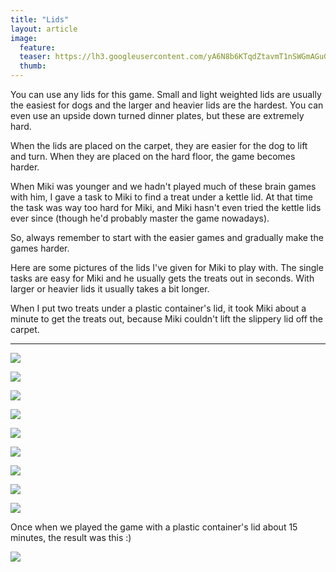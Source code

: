 ```yaml
---
title: "Lids"
layout: article
image:
  feature:
  teaser: https://lh3.googleusercontent.com/yA6N8b6KTqdZtavmT1nSWGmAGuGaTi03NFVyMCKTDl-ItTi7BcvuXy8sQWQV1uCVJ8S3cxYsB9ioY5n6Cy3ZMYRGcTn_uFNS0KLjjKgQ3oq5c-Dtcb9gNYZCkJoxJQ3XWQlcHIbSlmO6DEE0hRsvwK_aB4jzmWAWCl9sWUm6x9_CAB19s8DoGafvz718aVFh4sJ0_mPTk7yXzQcBcRij72wOxnQD66Al_nxVG9CnHRanVs6_a9Har3wj_w4qkonQPLyxzRh1u6OgSCHYhgxWDMROFN6M97RwgdV4EX7mJJq_KHYNyflu936oVqTEmWTBXYNUjkXw9DPh-v6mEraoJZCOrPblbwFJ3pzonXXEUhZS-314QKHd5gTxmbFxgPWRxzvlxY4bg_XvUUIed-PBeDgCY8NC1juy8WF8ejchMI-hsodz3Uu-tTXbZ30ssiHwam3KG0qQn_WQc_d-nM8IpGHKjbvwtMnIXgN5BOmD0f-AWN1mD8a7zefrUdfeRemEUp63mG3PSM3tS8HPLd7UwxwG4dhY4rNgQ9n0jsf1_aI=w245
  thumb:
---
```


You can use any lids for this game. Small and light weighted lids are usually the easiest for dogs and the larger and heavier lids are the hardest. You can even use an upside down turned dinner plates, but these are extremely hard.

When the lids are placed on the carpet, they are easier for the dog to lift and turn. When they are placed on the hard floor, the game becomes harder.

When Miki was younger and we hadn't played much of these brain games with him, I gave a task to Miki to find a treat under a kettle lid. At that time the task was way too hard for Miki, and Miki hasn't even tried the kettle lids ever since (though he'd probably master the game nowadays).

So, always remember to start with the easier games and gradually make the games harder.

Here are some pictures of the lids I've given for Miki to play with. The single tasks are easy for Miki and he usually gets the treats out in seconds. With larger or heavier lids it usually takes a bit longer.

When I put two treats under a plastic container's lid, it took Miki about a minute to get the treats out, because Miki couldn't lift the slippery lid off the carpet.

---

[![](https://lh3.googleusercontent.com/0CGpc-fDK_XI4FWuVTCxFDYxTZbae90SiBs1gYsL_q94YrhokQyubqjCr1TGr0_T2D1XzM9pTPUwbXzxcHLdmk8O31kUYMKH8exid8ZdtpyTo9KhtUv9nADCmvu4WeKyeaSp_s7LTlDvKDTQ0w4m35hFK0mm5xJg4qBX8qVxw-2gx6kIYRAEP4v80X6VlrYSS59t63HJEgXn_-iLhp3z-Yb5eIQ0xEl-7hr3jYs98CfNveXdFVdkCjrbKbdCc2EF_ZKdKDf2UZeoZnp6eumJz1_qhsOjrgoxasPjKnJrkQerVvkKBCkOayP80LX8BnrSrZFlbnwCmBRzgRcGAJStdijpsYCEO_WvFqBbBLYLxDi9qcwk2spkvVhftMGB3rHTN74zx_Md7xe7ejcAh58asz2JKAfMT5AAGpByqy0oUSirVfprqFFsyvvjlnkx2C0jqCkyGeC6WuUXYeBoZbFXOYoupitrGgzfYcVFr58KEmbMCD5f1X2zwYgC_ow4vxGI9Cv9nbB6AoU6tci6wDGuC47xUCJZTzJ1cp8C53p2Joc=w800)](https://lh3.googleusercontent.com/0CGpc-fDK_XI4FWuVTCxFDYxTZbae90SiBs1gYsL_q94YrhokQyubqjCr1TGr0_T2D1XzM9pTPUwbXzxcHLdmk8O31kUYMKH8exid8ZdtpyTo9KhtUv9nADCmvu4WeKyeaSp_s7LTlDvKDTQ0w4m35hFK0mm5xJg4qBX8qVxw-2gx6kIYRAEP4v80X6VlrYSS59t63HJEgXn_-iLhp3z-Yb5eIQ0xEl-7hr3jYs98CfNveXdFVdkCjrbKbdCc2EF_ZKdKDf2UZeoZnp6eumJz1_qhsOjrgoxasPjKnJrkQerVvkKBCkOayP80LX8BnrSrZFlbnwCmBRzgRcGAJStdijpsYCEO_WvFqBbBLYLxDi9qcwk2spkvVhftMGB3rHTN74zx_Md7xe7ejcAh58asz2JKAfMT5AAGpByqy0oUSirVfprqFFsyvvjlnkx2C0jqCkyGeC6WuUXYeBoZbFXOYoupitrGgzfYcVFr58KEmbMCD5f1X2zwYgC_ow4vxGI9Cv9nbB6AoU6tci6wDGuC47xUCJZTzJ1cp8C53p2Joc=s0)

[![](https://lh3.googleusercontent.com/hbuEamjUzc1RU9Nc1NHXW2vkmBrIRQtfQYiVCyvdC5hC1Z77sJZYZr52bzUq8wPDOtRF4kkgGGqBz4-ihej6xJ5ccj6OcxTt54ikrSfig0cnAxVnG-yrBsNo63NLGj042esfjVIQW4p5FwnTCeOhu28CntzhaO1XFRMXIsqVMSw_GPIRUmKdv_O0bOmPND1ohg50b8tY0MKKetg6Tur5wK8iKyloxjx46k2zWuHQ3ZR9psv_0hWMh_UNw8-1bAmb8is69iew-nGi9smKnsYEfH4VBIaofvbK_OhcCvChwj2dVrMGu9-TG4e9SGyR6YPCLRzuVkG3_g3_kH6MmVypKSy031jvY_6hWIDDU8kSlcu8W4QOemJGjxJFJG7lpdR5Gd1kdXo6kJxkFQTyDmuhwpdrgFHd1jGUMw6Z9FgS-yw_Vj6o30_Q_zp3TSuaWYYn3LG7aQaej0T0-9_y0T3Um6aYIBgXYEs3eXcHxaIGbCXCLMuZmvBgg_cePS9YfQmMdOvkqP_pUmimWeAnummWdLmZ31AiYo5PqdER19snIio=w800)](https://lh3.googleusercontent.com/hbuEamjUzc1RU9Nc1NHXW2vkmBrIRQtfQYiVCyvdC5hC1Z77sJZYZr52bzUq8wPDOtRF4kkgGGqBz4-ihej6xJ5ccj6OcxTt54ikrSfig0cnAxVnG-yrBsNo63NLGj042esfjVIQW4p5FwnTCeOhu28CntzhaO1XFRMXIsqVMSw_GPIRUmKdv_O0bOmPND1ohg50b8tY0MKKetg6Tur5wK8iKyloxjx46k2zWuHQ3ZR9psv_0hWMh_UNw8-1bAmb8is69iew-nGi9smKnsYEfH4VBIaofvbK_OhcCvChwj2dVrMGu9-TG4e9SGyR6YPCLRzuVkG3_g3_kH6MmVypKSy031jvY_6hWIDDU8kSlcu8W4QOemJGjxJFJG7lpdR5Gd1kdXo6kJxkFQTyDmuhwpdrgFHd1jGUMw6Z9FgS-yw_Vj6o30_Q_zp3TSuaWYYn3LG7aQaej0T0-9_y0T3Um6aYIBgXYEs3eXcHxaIGbCXCLMuZmvBgg_cePS9YfQmMdOvkqP_pUmimWeAnummWdLmZ31AiYo5PqdER19snIio=s0)

[![](https://lh3.googleusercontent.com/Z6OTIrBWO7t_JMWPNH9xcQ_8wbYwQzkQFp4B-7tGKcIxZsaObMLIMpUlLPbwjW-UyLA-6f0XChf0HzMrj8eYyMGnm4cUsVtBeJci_EagqGliRk5x4PD6QwN0Jc0w1-8dr_NDQwYtXAh-SBxvf-7HicY58ITN5hkeFoOzWUwnwgnO8EiWhxXvFkVVxunTYQF6MrQOwC86c1jsTAtYastBNTJ6TTxTajR4X4_gGnosuODqPcS1bbyX3my12e8sp735tM1fl0SLSUVZ1AUzoHUHwZ3NAH15xRVEu_Xc8g86rDBFJD2ZEecH6NtlE_vEPGO8HY-FD7F-uOkoKLokaPFultU1k_5QLHwWTsgdiguWTKVN73ElgozxOeUNm4aXPd_-oR8qkl53sFh6oOXtG4CpJYsY-CixuD9tI3ZnJ_1lD26e7IdQaqg4ivPjpIWQcNHRj4f1fOwCxeR6u7DC1ITMpi9c--uLGJG9kkRGm9NPpJggU_ER1jQaGLXXezpN9nYJfoWxCA_jIksvghNfqcYfaV6m8A7GkrXmoP6BfAJx-28=w800)](https://lh3.googleusercontent.com/Z6OTIrBWO7t_JMWPNH9xcQ_8wbYwQzkQFp4B-7tGKcIxZsaObMLIMpUlLPbwjW-UyLA-6f0XChf0HzMrj8eYyMGnm4cUsVtBeJci_EagqGliRk5x4PD6QwN0Jc0w1-8dr_NDQwYtXAh-SBxvf-7HicY58ITN5hkeFoOzWUwnwgnO8EiWhxXvFkVVxunTYQF6MrQOwC86c1jsTAtYastBNTJ6TTxTajR4X4_gGnosuODqPcS1bbyX3my12e8sp735tM1fl0SLSUVZ1AUzoHUHwZ3NAH15xRVEu_Xc8g86rDBFJD2ZEecH6NtlE_vEPGO8HY-FD7F-uOkoKLokaPFultU1k_5QLHwWTsgdiguWTKVN73ElgozxOeUNm4aXPd_-oR8qkl53sFh6oOXtG4CpJYsY-CixuD9tI3ZnJ_1lD26e7IdQaqg4ivPjpIWQcNHRj4f1fOwCxeR6u7DC1ITMpi9c--uLGJG9kkRGm9NPpJggU_ER1jQaGLXXezpN9nYJfoWxCA_jIksvghNfqcYfaV6m8A7GkrXmoP6BfAJx-28=s0)

[![](https://lh3.googleusercontent.com/o2SIOSDeNrPDT7E99XC7foLNAMvig8ouLBJLndDZBjqTFQsZTbSw-qffoud9Or8QlghbrHQ682HWDycazon6ATDQBz8akvinJ5weljnaIshbtTm1X32B2WEDdIRdXNWkeIoz4FLDYiuMrAuBFnyxP_naNmEFI0pgo6Hwa7VdURzSFCBjDWS0Kd4oRAsW2aT8w6RZ69CnrB-1gmnzczuIRUbZCDoSwwuzX44KntGGamTfgimjrFYXulLPyWytiXPrtfEMnXy-b4xL9LuKzbQO16hV3-lFQ4IbOl31TNJMsU4BTjuCC_BgEV9vXZeSm7Z2LGdrq7CAcC-yBpQqcSKJebY3N87e37A2Gq-Ov63y84WpS_UpdmkK0i72VW06QDCAWd4r5964_CdYEi4kHaLSzCPtQ2DXvwJLbKmTs_yHDDZQsH8KArWHv0hm3rDyB79hO6XdpPArNAZxvCekt2AKVeEkHRFeyjAIm8TdNdxxOs1mGh4Xl-xLWode2jqsd4SLUlrlDHcrbcfVtz5WMhDbK-df2el_qbmf3b0-bU9JAhI=w800)](https://lh3.googleusercontent.com/o2SIOSDeNrPDT7E99XC7foLNAMvig8ouLBJLndDZBjqTFQsZTbSw-qffoud9Or8QlghbrHQ682HWDycazon6ATDQBz8akvinJ5weljnaIshbtTm1X32B2WEDdIRdXNWkeIoz4FLDYiuMrAuBFnyxP_naNmEFI0pgo6Hwa7VdURzSFCBjDWS0Kd4oRAsW2aT8w6RZ69CnrB-1gmnzczuIRUbZCDoSwwuzX44KntGGamTfgimjrFYXulLPyWytiXPrtfEMnXy-b4xL9LuKzbQO16hV3-lFQ4IbOl31TNJMsU4BTjuCC_BgEV9vXZeSm7Z2LGdrq7CAcC-yBpQqcSKJebY3N87e37A2Gq-Ov63y84WpS_UpdmkK0i72VW06QDCAWd4r5964_CdYEi4kHaLSzCPtQ2DXvwJLbKmTs_yHDDZQsH8KArWHv0hm3rDyB79hO6XdpPArNAZxvCekt2AKVeEkHRFeyjAIm8TdNdxxOs1mGh4Xl-xLWode2jqsd4SLUlrlDHcrbcfVtz5WMhDbK-df2el_qbmf3b0-bU9JAhI=s0)

[![](https://lh3.googleusercontent.com/WPyT4tdEfWr_Tke5erCtXxFAGRzYiDhPRATgWaJ-MEFlG0-Di_Y3oSBaNC--n63NB07PSQj7P6m-yeii6FgFpHtvV49ewLcmpiEfv66qjYTU3-5BUq6tQnkQyt-fF7_B881trJvh-PXDk8_K5I2eMINogYna3AemjMVgAb61EoaDYmj-9v0AcV4_KAztolLHc-QRVxwgV6uJQa3KwccC4NzzwhdSedWesrJxYWNJSRiAqAss5lM4TOd0ql0HXEJukF2BcVrMTSBgy0L0caPRUT8nlccTfGlj7BhLVlLqoI92xfyepMMvVBHtRfS5ip7UJ0rqtujeRBj4X0p8cPPZDDoL5dH-ONzUvt1j_JggFdBa4ozF6wVfge8luumBlc5IV6QEVjSu-MqP2Tzke423uMNtpWJ8-nVE6ALbqQgo-PkXlpQj6JMl3IQ8W90bzYhGSpHRZ3RiyVIJq6twGvgZdZS-XGvjRMv-YxzmsmcSG-xndDxNhIBpI9aWxyg5uE6ybZc2CDbDX0VSnFKx9SbBamZsVP1bmIL8Tj1o3FU60ow=w800)](https://lh3.googleusercontent.com/WPyT4tdEfWr_Tke5erCtXxFAGRzYiDhPRATgWaJ-MEFlG0-Di_Y3oSBaNC--n63NB07PSQj7P6m-yeii6FgFpHtvV49ewLcmpiEfv66qjYTU3-5BUq6tQnkQyt-fF7_B881trJvh-PXDk8_K5I2eMINogYna3AemjMVgAb61EoaDYmj-9v0AcV4_KAztolLHc-QRVxwgV6uJQa3KwccC4NzzwhdSedWesrJxYWNJSRiAqAss5lM4TOd0ql0HXEJukF2BcVrMTSBgy0L0caPRUT8nlccTfGlj7BhLVlLqoI92xfyepMMvVBHtRfS5ip7UJ0rqtujeRBj4X0p8cPPZDDoL5dH-ONzUvt1j_JggFdBa4ozF6wVfge8luumBlc5IV6QEVjSu-MqP2Tzke423uMNtpWJ8-nVE6ALbqQgo-PkXlpQj6JMl3IQ8W90bzYhGSpHRZ3RiyVIJq6twGvgZdZS-XGvjRMv-YxzmsmcSG-xndDxNhIBpI9aWxyg5uE6ybZc2CDbDX0VSnFKx9SbBamZsVP1bmIL8Tj1o3FU60ow=s0)

[![](https://lh3.googleusercontent.com/2pqPdud92Zd7OFXOq_GEr3wSptux3Bj2B2o_h_uVz283BMad2eMyxKeQfcpeDDYg-zeKV1qMCPeDGf-Szn79xGF6LbtvbWIGxWamB_GnxhE1qmrOSq517wkNgTWyyyqm4IBbVx37_ll28adCmVYd-fwBW7U7v0Jh0PTGXGNNc5Nma74JRDyki237y3OdDWQ8K-iFPn1BKVY0VyBA-kvwNOrdhXwqp15x80buZlTs5Cf5fnVz2vgfBBJb1ber9l9NiPNJS0ZnAqXM1Zu-Msqmn_bZ2PaC9FgiuQuu0UsL_ysBLZcpkEXxnOODVrFBpyIW8g9BaYPA-bOOF0lZAaBfD1J_2O8GlXaHjXY98ojYFOEjmgpEpOJNHKEKAlfAcQFUBSbOuNf3lRHlfnpxZ-E93Kgoi8SxRrVFxCC9wPK1PTINJci4foLNu9DHjzsOQF4S0naFHaga47ISFTYPmfA3z-w-ZNbyMWNFAELxYd_pppYRlJOP2SQ22yhPYoxcAVY7tF5-5MEzNgBPKKAFqNQKzeXMX1P90R49FIIoRYF1R_c=w800)](https://lh3.googleusercontent.com/2pqPdud92Zd7OFXOq_GEr3wSptux3Bj2B2o_h_uVz283BMad2eMyxKeQfcpeDDYg-zeKV1qMCPeDGf-Szn79xGF6LbtvbWIGxWamB_GnxhE1qmrOSq517wkNgTWyyyqm4IBbVx37_ll28adCmVYd-fwBW7U7v0Jh0PTGXGNNc5Nma74JRDyki237y3OdDWQ8K-iFPn1BKVY0VyBA-kvwNOrdhXwqp15x80buZlTs5Cf5fnVz2vgfBBJb1ber9l9NiPNJS0ZnAqXM1Zu-Msqmn_bZ2PaC9FgiuQuu0UsL_ysBLZcpkEXxnOODVrFBpyIW8g9BaYPA-bOOF0lZAaBfD1J_2O8GlXaHjXY98ojYFOEjmgpEpOJNHKEKAlfAcQFUBSbOuNf3lRHlfnpxZ-E93Kgoi8SxRrVFxCC9wPK1PTINJci4foLNu9DHjzsOQF4S0naFHaga47ISFTYPmfA3z-w-ZNbyMWNFAELxYd_pppYRlJOP2SQ22yhPYoxcAVY7tF5-5MEzNgBPKKAFqNQKzeXMX1P90R49FIIoRYF1R_c=s0)

[![](https://lh3.googleusercontent.com/UaG6RZrib4NZwd0_ya-L5pfsy_IAmTJZEMFzOBN4z7acdhvhoH-aysLiq7mM_glU5QZhw2tsh63nVlv8uKR9gh4CPzFq_iKw29R89tCpvnyGVsf32TzebffT6lEiOtJNk3udxiB39U9fjZRBnc1LemwExqnWw224JyiBD7WwyuYY_ZTznodpw6pMDONNpWNrQ-A4Pow61q5SIdu1R0iRBUH5gichypVUC536AxUrqysJ8PE_rc1QmVMff32cOvUyvPk7a3dyEyn_eO8nUE94q82257rdO4npEEg4yiA8gIKXus12zuRMmp8Xmik_ve5QMCD768TonkyRdqUh_LGY-r41CR_wJ1tZzH7wvgD2qfjftUwW4N3pWQ42OJcA9ASjFz8MDIhWhynVRBdImrtr3oxgkqMXcbjSI4kby6HBKYYVtp7Dhv-OrSfnpTAdFL9DDay1kRl6uDUb69tiVmdEngZNIRievyuqvkwzEE1uuagauqoU3f_WAobu6qqDO_Ri6ClvBUEAJpReS6ZjPoEmT0kdJ9ElRMuZswALCuY4NN4=w800)](https://lh3.googleusercontent.com/UaG6RZrib4NZwd0_ya-L5pfsy_IAmTJZEMFzOBN4z7acdhvhoH-aysLiq7mM_glU5QZhw2tsh63nVlv8uKR9gh4CPzFq_iKw29R89tCpvnyGVsf32TzebffT6lEiOtJNk3udxiB39U9fjZRBnc1LemwExqnWw224JyiBD7WwyuYY_ZTznodpw6pMDONNpWNrQ-A4Pow61q5SIdu1R0iRBUH5gichypVUC536AxUrqysJ8PE_rc1QmVMff32cOvUyvPk7a3dyEyn_eO8nUE94q82257rdO4npEEg4yiA8gIKXus12zuRMmp8Xmik_ve5QMCD768TonkyRdqUh_LGY-r41CR_wJ1tZzH7wvgD2qfjftUwW4N3pWQ42OJcA9ASjFz8MDIhWhynVRBdImrtr3oxgkqMXcbjSI4kby6HBKYYVtp7Dhv-OrSfnpTAdFL9DDay1kRl6uDUb69tiVmdEngZNIRievyuqvkwzEE1uuagauqoU3f_WAobu6qqDO_Ri6ClvBUEAJpReS6ZjPoEmT0kdJ9ElRMuZswALCuY4NN4=s0)

[![](https://lh3.googleusercontent.com/MB7Hq6PFtLdUNv5mhj83oPKCOMzDiwCdnFJUT9BqrBrZlzbmFI26XFcwfxR0Lsli9VoYQi_hwSlCWsStKdRthcrLQNPR0bfx4e0LRBwuvOu5abpnRipCPDUANGyWtX3zxDKICpVvrBwsb7gnP0f5B8Rhea0SFHYjy3Ua7Ao-yTNC8D5b7n22onZedOfjqHBL9NMnmiEkf72QDwLyOh6wEPv5qqVt5Xw_VRnH_jiQpUymqQZi0XnrL1EdQWT0qzfoRbBMXCoqulwQCfmQ_xGzqiQ22XOub6Yx-tdq-ypym5C820XfhqslaKQfvjJlxfFV2Kbegm6BwFLF6irK9xunD4T-ku312n3sStrWZ_eyt613vV1riU2-EyZhBfVZjBAtonI5V_fk8o1_YWL2URwXCG5bTrChDYWGWBJPEOjfLdbA3at34mnhqh2xJhhV3ccYa4LOaK_l1Z-lVPEre2-o7gR6wcWX7KI2VgDPm7aKU9aQ1cVyWyMUeaHlnUIuP9y5JHH3BvmPCiH0jL1Lh0HPkn7OFG6BA3q2FDx6HFs2EGM=w800)](https://lh3.googleusercontent.com/MB7Hq6PFtLdUNv5mhj83oPKCOMzDiwCdnFJUT9BqrBrZlzbmFI26XFcwfxR0Lsli9VoYQi_hwSlCWsStKdRthcrLQNPR0bfx4e0LRBwuvOu5abpnRipCPDUANGyWtX3zxDKICpVvrBwsb7gnP0f5B8Rhea0SFHYjy3Ua7Ao-yTNC8D5b7n22onZedOfjqHBL9NMnmiEkf72QDwLyOh6wEPv5qqVt5Xw_VRnH_jiQpUymqQZi0XnrL1EdQWT0qzfoRbBMXCoqulwQCfmQ_xGzqiQ22XOub6Yx-tdq-ypym5C820XfhqslaKQfvjJlxfFV2Kbegm6BwFLF6irK9xunD4T-ku312n3sStrWZ_eyt613vV1riU2-EyZhBfVZjBAtonI5V_fk8o1_YWL2URwXCG5bTrChDYWGWBJPEOjfLdbA3at34mnhqh2xJhhV3ccYa4LOaK_l1Z-lVPEre2-o7gR6wcWX7KI2VgDPm7aKU9aQ1cVyWyMUeaHlnUIuP9y5JHH3BvmPCiH0jL1Lh0HPkn7OFG6BA3q2FDx6HFs2EGM=s0)

[![](https://lh3.googleusercontent.com/y3JvdfbWWb4Ln8JCuT7OQkncFW0GgxUJYqjItxF141XH_zEGDInfN8Lzc8YpbvpXPVTGq7H_-EqOa6CDFMkSOslpYuF8p0CzrDDz02fyEvVR9PdTYVdPg1HAMmanhCJy4PYDSbAThj-Jn_kVJjuQtBlEoaAhTyYvvnGfUTgX4zU50msYcCSz04UVqCKdYlTWxWNpgkWffpRwxMqi0AZ3QbA6CnOMVrC0Gd3UOtiSlqdl5QGDiBje2zVeSFXdgUhr9JxEECYsckxsEK92kfCrxoOjGt08yyWfKe3dXiO4WLRLOthhETwsusT8wsRdDNHuFq6mcgvVW3VPuBoGmux7vcbPTmqJcm3bkKm0faEg1-7NbU7EANq4MrBNJ0kePe2xdwgn2VVFcc6dTdobOxLbCt0JIcRzloRKzhcpv2VyOeDlbQACeUqT0aXr28kecT-UGBtWS22EkkquLcAQusGS3VhVP6UVnx3QGvxsdPMu_fCj-vhe05g3wD3PGvNUlgQkjfTilI5JFpyFRKjGkGeU9b5PBohgLyfNLU4AV7om1Lc=w800)](https://lh3.googleusercontent.com/y3JvdfbWWb4Ln8JCuT7OQkncFW0GgxUJYqjItxF141XH_zEGDInfN8Lzc8YpbvpXPVTGq7H_-EqOa6CDFMkSOslpYuF8p0CzrDDz02fyEvVR9PdTYVdPg1HAMmanhCJy4PYDSbAThj-Jn_kVJjuQtBlEoaAhTyYvvnGfUTgX4zU50msYcCSz04UVqCKdYlTWxWNpgkWffpRwxMqi0AZ3QbA6CnOMVrC0Gd3UOtiSlqdl5QGDiBje2zVeSFXdgUhr9JxEECYsckxsEK92kfCrxoOjGt08yyWfKe3dXiO4WLRLOthhETwsusT8wsRdDNHuFq6mcgvVW3VPuBoGmux7vcbPTmqJcm3bkKm0faEg1-7NbU7EANq4MrBNJ0kePe2xdwgn2VVFcc6dTdobOxLbCt0JIcRzloRKzhcpv2VyOeDlbQACeUqT0aXr28kecT-UGBtWS22EkkquLcAQusGS3VhVP6UVnx3QGvxsdPMu_fCj-vhe05g3wD3PGvNUlgQkjfTilI5JFpyFRKjGkGeU9b5PBohgLyfNLU4AV7om1Lc=s0)

Once when we played the game with a plastic container's lid about 15 minutes, the result was this :)

[![](https://lh3.googleusercontent.com/eHgkLKZ7msliaAGhI1l3BblJCTJgDLn-G_3dMxFroYFLEZb9wN5S49FINfw5u6H0AuSi79zZ8FIS9B8BR1FTH9lZDTijNR2xpfneyGzgd3eNgZKDa1XlsLKeDVYvA-RGRcu3xS_orVb8O1q8mayYkz5lkfl3YwfmLg9Yfs4QMkaqGXuGUKhDkpSiJcJFmkqBiXT_Jo98wKyVNLtQT7n-39kaOZRogTRBDZwUrDUFjJ8KxJYRvUogXKK6UkI7c5j5gZejeAjoOP2Iz9KmVJGqrEbpTmgfemzLa9LYLYfRvGH7ApuXrNT3aJLi2CT3h-idT9yObqPa0PE_TqR_goo_YSaFemC5liP6vcR7vHvLOGcH7v0CeACRawlM2lN_mDHIt9t8Hn6Gy3dnj88IeiFQKmHm_QF_RKdLi_-AyNYCHdtC5bG4FN0W72xQKmd5tdx6vQWC6NHdUir0Mu1TD0yjSYn8A0YpiVFKOVGoNcP6nKWTDZuhXFwBkmNG2IZMB8OFu2wvlqSPI1vclQ4fgwlKDFCNhV0UoLuxizsR2Ps0-TE=w800)](https://lh3.googleusercontent.com/eHgkLKZ7msliaAGhI1l3BblJCTJgDLn-G_3dMxFroYFLEZb9wN5S49FINfw5u6H0AuSi79zZ8FIS9B8BR1FTH9lZDTijNR2xpfneyGzgd3eNgZKDa1XlsLKeDVYvA-RGRcu3xS_orVb8O1q8mayYkz5lkfl3YwfmLg9Yfs4QMkaqGXuGUKhDkpSiJcJFmkqBiXT_Jo98wKyVNLtQT7n-39kaOZRogTRBDZwUrDUFjJ8KxJYRvUogXKK6UkI7c5j5gZejeAjoOP2Iz9KmVJGqrEbpTmgfemzLa9LYLYfRvGH7ApuXrNT3aJLi2CT3h-idT9yObqPa0PE_TqR_goo_YSaFemC5liP6vcR7vHvLOGcH7v0CeACRawlM2lN_mDHIt9t8Hn6Gy3dnj88IeiFQKmHm_QF_RKdLi_-AyNYCHdtC5bG4FN0W72xQKmd5tdx6vQWC6NHdUir0Mu1TD0yjSYn8A0YpiVFKOVGoNcP6nKWTDZuhXFwBkmNG2IZMB8OFu2wvlqSPI1vclQ4fgwlKDFCNhV0UoLuxizsR2Ps0-TE=s0)

